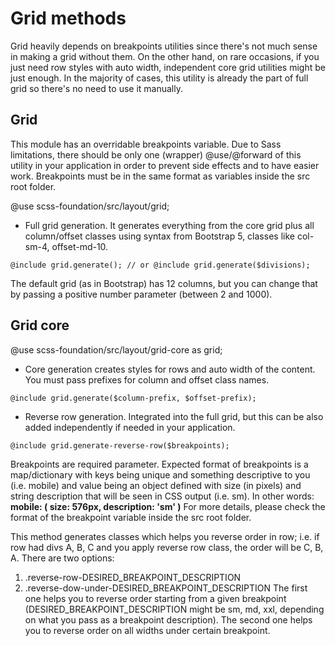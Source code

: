 
# Grid methods

Grid heavily depends on breakpoints utilities since there's not much sense in making a grid without them. On the other hand, on rare occasions, if you just need row styles with auto width, independent core grid utilities might be just enough. In the majority of cases, this utility is already the part of full grid so there's no need to use it manually.

## Grid

This module has an overridable breakpoints variable. Due to Sass limitations, there should be only one (wrapper) @use/@forward of this utility in your application in order to prevent side effects and to have easier work.
Breakpoints must be in the same format as variables inside the src root folder.

@use scss-foundation/src/layout/grid;

- Full grid generation. It generates everything from the core grid plus all column/offset classes using syntax from Bootstrap
5, classes like col-sm-4, offset-md-10.

```
@include grid.generate(); // or @include grid.generate($divisions);
```
The default grid (as in Bootstrap) has 12 columns, but you can change that by passing a positive number parameter (between 2 and 1000).

## Grid core

@use scss-foundation/src/layout/grid-core as grid;

 -  Core generation creates styles for rows and auto width of the content. You must pass prefixes for column and offset class
 names.

```
@include grid.generate($column-prefix, $offset-prefix);
```

- Reverse row generation. Integrated into the full grid, but this can be also added independently if needed in your application.

```
@include grid.generate-reverse-row($breakpoints);
```
Breakpoints are required parameter. Expected format of breakpoints is a map/dictionary with keys being unique and something descriptive to you (i.e. mobile) and value being an object defined with size (in pixels) and string description that will be seen in CSS output (i.e. sm).
In other words:
    **mobile: ( size: 576px, description: 'sm' )**
For more details, please check the format of the breakpoint variable inside the src root folder.

This method generates classes which helps you reverse order in row; i.e. if row had divs A, B, C and you apply reverse row class, the order will be C, B, A. There are two options:

1) .reverse-row-DESIRED_BREAKPOINT_DESCRIPTION
2) .reverse-dow-under-DESIRED_BREAKPOINT_DESCRIPTION
The first one helps you to reverse order starting from a given breakpoint (DESIRED_BREAKPOINT_DESCRIPTION might be sm, md, xxl, depending on what you pass as a breakpoint description). The second one helps you to reverse order on all widths under certain breakpoint.
